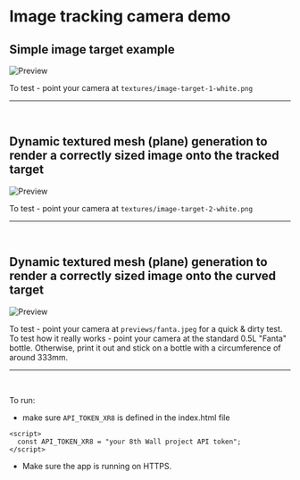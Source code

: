 # Image tracking camera demo

## Simple image target example
![Preview](previews/image-target.webp?raw=true "Simple Image target")

To test - point your camera at `textures/image-target-1-white.png`

___  

<br/>


## Dynamic textured mesh (plane) generation to render a correctly sized image onto the tracked target
![Preview](previews/flat-image-physical-size.webp?raw=true "Physically correct image size")

To test - point your camera at `textures/image-target-2-white.png`
___  

<br/>

## Dynamic textured mesh (plane) generation to render a correctly sized image onto the curved target
![Preview](previews/curved-image-target-video.webp?raw=true "Curved image target with video")

To test - point your camera at `previews/fanta.jpeg` for a quick & dirty test. To test how it really works - point your camera at the standard 0.5L "Fanta" bottle. Otherwise, print it out and stick on a bottle with a circumference of around 333mm.
___  

<br/>

To run:
- make sure `API_TOKEN_XR8` is defined in the index.html file
```
<script>
  const API_TOKEN_XR8 = "your 8th Wall project API token";
</script>
```

- Make sure the app is running on HTTPS.
